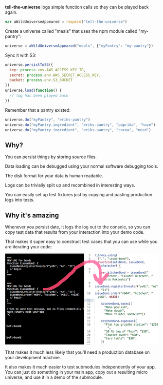 **tell-the-universe** logs simple function calls so they can be played back again.

```javascript
var aWildUniverseAppeared = require("tell-the-universe")
```

Create a universe called "meals" that uses the npm module called "my-pantry":

```javascript
universe = aWildUniverseAppeared("meals", {"myPantry": "my-pantry"})
```

Sync it with S3:

```javascript
universe.persistToS3({
  key: process.env.AWS_ACCESS_KEY_ID,
  secret: process.env.AWS_SECRET_ACCESS_KEY,
  bucket: process.env.S3_BUCKET
})
universe.load(function() {
  // log has been played back
})
```

Remember that a pantry existed:

```javascript
universe.do("myPantry", "eriks-pantry")
universe.do("myPantry.ingredient", "eriks-pantry", "paprika", "have")
universe.do("myPantry.ingredient", "eriks-pantry", "cocoa", "need")
```

## Why?

You can persist things by storing source files.

Data loading can be debugged using your normal software debugging tools.

The disk format for your data is human readable.

Logs can be trivially split up and recombined in interesting ways.

You can easily set up test fixtures just by copying and pasting production logs into tests.

## Why it's amazing

Whenever you persist date, it logs the log out to the console, so you can copy test data that results from your interaction into your demo code.

That makes it super easy to construct test cases that you can use while you are iterating your code:

![screenshot of source code logged to the console, copied into a demo source file](paste-universe.gif)

That makes it much less likely that you'll need a production database on your development machine.

It also makes it much easier to test submodules independently of your app. You can just do something in your main app, copy out a resulting micro universe, and use it in a demo of the submodule.
